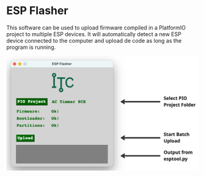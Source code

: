 # ESP Flasher

This software can be used to upload firmware compiled in a PlatformIO project to multiple ESP devices. It will automatically detect a new ESP device connected to the computer and upload de code as long as the program is running.

![Logo](screenshot.png)